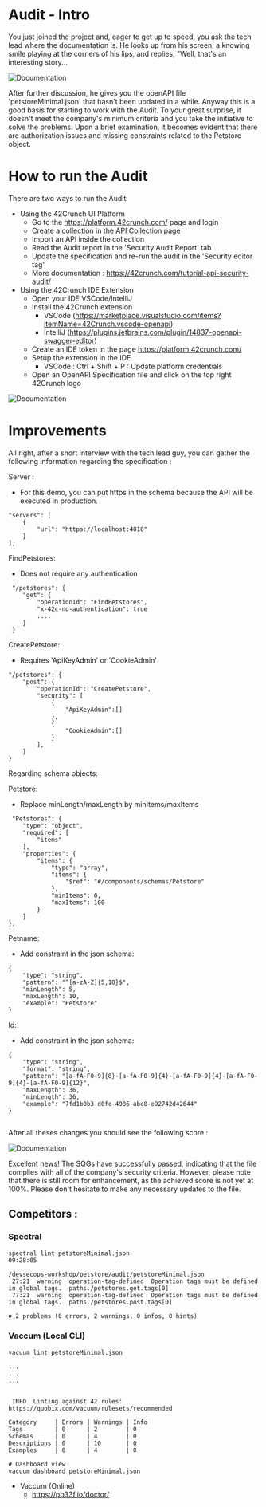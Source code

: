# Audit - Intro

You just joined the project and, eager to get up to speed, you ask the tech lead where the documentation is. He looks up from his screen, a knowing smile playing at the corners of his lips, and replies, "Well, that's an interesting story...

![Documentation](images/image.jpeg)

After further discussion, he gives you the openAPI file 'petstoreMinimal.json' that hasn't been updated in a while. Anyway this is a good basis for starting to work with the Audit. To your great surprise, it doesn't meet the company's minimum criteria and you take the initiative to solve the problems.
Upon a brief examination, it becomes evident that there are authorization issues and missing constraints related to the Petstore object.

# How to run the Audit

There are two ways to run the Audit:

- Using the 42Crunch UI Platform
    - Go to the https://platform.42crunch.com/ page and login
    - Create a collection in the API Collection page
    - Import an API inside the collection
    - Read the Audit report in the 'Security Audit Report' tab
    - Update the specification and re-run the audit in the 'Security editor tag'
    - More documentation : https://42crunch.com/tutorial-api-security-audit/
- Using the 42Crunch IDE Extension
    - Open your IDE VSCode/IntelliJ
    - Install the 42Crunch extension
        - VSCode (https://marketplace.visualstudio.com/items?itemName=42Crunch.vscode-openapi)
        - IntelliJ (https://plugins.jetbrains.com/plugin/14837-openapi-swagger-editor)
    - Create an IDE token in the page https://platform.42crunch.com/
    - Setup the extension in the IDE
        - VSCode : Ctrl + Shift + P : Update platform credentials
    - Open an OpenAPI Specification file and click on the top right 42Crunch logo

![Documentation](images/before.png)

# Improvements

All right, after a short interview with the tech lead guy, you can gather the following information regarding the specification :

Server : 

- For this demo, you can put https in the schema because the API will be executed in production.

```
"servers": [
    {
        "url": "https://localhost:4010"
    }
],
```

FindPetstores: 

- Does not require any authentication

```
 "/petstores": {
    "get": {
        "operationId": "FindPetstores",
        "x-42c-no-authentication": true
        ....
    }
 }
```

CreatePetstore: 

- Requires 'ApiKeyAdmin' or 'CookieAdmin'

```
"/petstores": {
    "post": {
        "operationId": "CreatePetstore",
        "security": [
            {
                "ApiKeyAdmin":[]
            },
            {
                "CookieAdmin":[]
            }
        ],
    }
}
```

Regarding schema objects:

Petstore: 

- Replace minLength/maxLength by minItems/maxItems

```
 "Petstores": {
    "type": "object",
    "required": [
        "items"
    ],
    "properties": {
        "items": {
            "type": "array",
            "items": {
                "$ref": "#/components/schemas/Petstore"
            },
            "minItems": 0,
            "maxItems": 100
        }
    }
},
```

Petname: 

- Add constraint in the json schema:

```
{
    "type": "string",
    "pattern": "^[a-zA-Z]{5,10}$",
    "minLength": 5,
    "maxLength": 10,
    "example": "Petstore"
}

```

Id:

- Add constraint in the json schema:

```
{
    "type": "string",
    "format": "string",
    "pattern": "[a-fA-F0-9]{8}-[a-fA-F0-9]{4}-[a-fA-F0-9]{4}-[a-fA-F0-9]{4}-[a-fA-F0-9]{12}",
    "maxLength": 36,
    "minLength": 36,
    "example": "7fd1b0b3-d0fc-4986-abe8-e92742d42644"
}
                
```

After all theses changes you should see the following score : 

![Documentation](images/after.png)

Excellent news! The SQGs have successfully passed, indicating that the file complies with all of the company's security criteria. However, please note that there is still room for enhancement, as the achieved score is not yet at 100%. Please don't hesitate to make any necessary updates to the file.


## Competitors : 

### Spectral

```
spectral lint petstoreMinimal.json                                                                                                                                                                                                        09:28:05

/devsecops-workshop/petstore/audit/petstoreMinimal.json
 27:21  warning  operation-tag-defined  Operation tags must be defined in global tags.  paths./petstores.get.tags[0]
 77:21  warning  operation-tag-defined  Operation tags must be defined in global tags.  paths./petstores.post.tags[0]

✖ 2 problems (0 errors, 2 warnings, 0 infos, 0 hints)
```


### Vaccum (Local CLI) 


``` 
vacuum lint petstoreMinimal.json

...
...
...


 INFO  Linting against 42 rules: https://quobix.com/vacuum/rulesets/recommended

Category     | Errors | Warnings | Info
Tags         | 0      | 2        | 0
Schemas      | 0      | 4        | 0
Descriptions | 0      | 10       | 0
Examples     | 0      | 4        | 0

# Dashboard view
vacuum dashboard petstoreMinimal.json
```

- Vaccum (Online)
    - https://pb33f.io/doctor/
